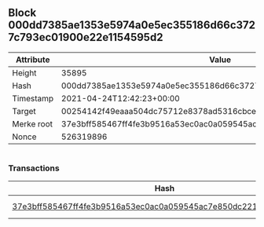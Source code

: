 ## Block 000dd7385ae1353e5974a0e5ec355186d66c3727c793ec01900e22e1154595d2

Attribute | Value
--- | ---
Height | 35895
Hash | 000dd7385ae1353e5974a0e5ec355186d66c3727c793ec01900e22e1154595d2
Timestamp | 2021-04-24T12:42:23+00:00
Target | 00254142f49eaaa504dc75712e8378ad5316cbcead634704b3734b6271167cc4
Merke root | 37e3bff585467ff4fe3b9516a53ec0ac0a059545ac7e850dc221d815890ca331
Nonce | 526319896

```

```

### Transactions

Hash | Amount
--- | ---
[37e3bff585467ff4fe3b9516a53ec0ac0a059545ac7e850dc221d815890ca331](37e3bff585467ff4fe3b9516a53ec0ac0a059545ac7e850dc221d815890ca331.md) | 10.00000000 SKEPTI 
